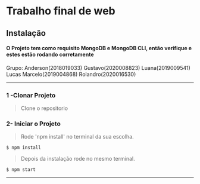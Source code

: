 
# Trabalho final de web

## Instalação

#### O Projeto tem como requisito MongoDB e MongoDB CLI, então verifique e estes estão rodando corretamente

Grupo: 
Anderson(2018019033)
Gustavo(2020008823)
Luana(2019009541)
Lucas Marcelo(2019004868)
Rolandro(2020016530)

<hr>

### 1 -Clonar Projeto

> Clone o repositorio

### 2- Iniciar o Projeto

> Rode 'npm install' no terminal da sua escolha.

```shell
$ npm install
```

> Depois da instalação rode no mesmo terminal.

```shell
$ npm start
```

---